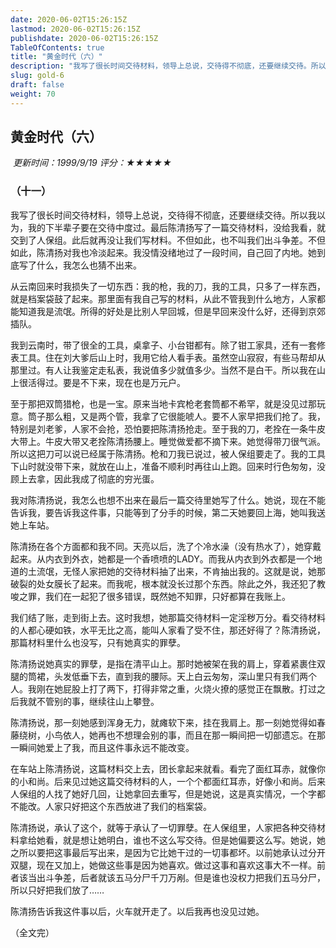 ```yaml
---
date: 2020-06-02T15:26:15Z
lastmod: 2020-06-02T15:26:15Z
publishdate: 2020-06-02T15:26:15Z
TableOfContents: true
title: "黄金时代（六）"
description: "我写了很长时间交待材料，领导上总说，交待得不彻底，还要继续交待。所以我以为，我的下半辈子要在交待中度过。最后陈清扬写了一篇交待材料，没给我看，就交到了人保组。此后就再没让我们写材料。"
slug: gold-6
draft: false
weight: 70
---
```

## 黄金时代（六）

​	*更新时间：1999/9/19	评分：★★★★★*

### （十一）


我写了很长时间交待材料，领导上总说，交待得不彻底，还要继续交待。所以我以为，我的下半辈子要在交待中度过。最后陈清扬写了一篇交待材料，没给我看，就交到了人保组。此后就再没让我们写材料。不但如此，也不叫我们出斗争差。不但如此，陈清扬对我也冷淡起来。我没情没绪地过了一段时间，自己回了内地。她到底写了什么，我怎么也猜不出来。

从云南回来时我损失了一切东西：我的枪，我的刀，我的工具，只多了一样东西，就是档案袋鼓了起来。那里面有我自己写的材料，从此不管我到什么地方，人家都能知道我是流氓。所得的好处是比别人早回城，但是早回来没什么好，还得到京郊插队。

我到云南时，带了很全的工具，桌拿子、小台钳都有。除了钳工家具，还有一套修表工具。住在刘大爹后山上时，我用它给人看手表。虽然空山寂寂，有些马帮却从那里过。有人让我鉴定走私表，我说值多少就值多少。当然不是白干。所以我在山上很活得过。要是不下来，现在也是万元户。

至于那把双筒猎枪，也是一宝。原来当地卡宾枪老套筒都不希罕，就是没见过那玩意。筒子那么粗，又是两个管，我拿了它很能唬人。要不人家早把我们抢了。我，特别是刘老爹，人家不会抢，恐怕要把陈清扬抢走。至于我的刀，老拴在一条牛皮大带上。牛皮大带又老拴陈清扬腰上。睡觉做爱都不摘下来。她觉得带刀很气派。所以这把刀可以说已经属于陈清扬。枪和刀我已说过，被人保组要走了。我的工具下山时就没带下来，就放在山上，准备不顺利时再往山上跑。回来时行色匆匆，没顾上去拿，因此我成了彻底的穷光蛋。

我对陈清扬说，我怎么也想不出来在最后一篇交待里她写了什么。她说，现在不能告诉我，要告诉我这件事，只能等到了分手的时候，第二天她要回上海，她叫我送她上车站。

陈清扬在各个方面都和我不同。天亮以后，洗了个冷水澡（没有热水了），她穿戴起来。从内衣到外衣，她都是一个香喷喷的LADY。而我从内衣到外衣都是一个地道的土流氓，无怪人家把她的交待材料抽了出来，不肯抽出我的。这就是说，她那破裂的处女膜长了起来。而我呢，根本就没长过那个东西。除此之外，我还犯了教唆之罪，我们在一起犯了很多错误，既然她不知罪，只好都算在我账上。

我们结了账，走到街上去。这时我想，她那篇交待材料一定淫秽万分。看交待材料的人都心硬如铁，水平无比之高，能叫人家看了受不住，那还好得了？陈清扬说，那篇材料里什么也没写，只有她真实的罪孽。

陈清扬说她真实的罪孽，是指在清平山上。那时她被架在我的肩上，穿着紧裹住双腿的筒裙，头发低垂下去，直到我的腰际。天上白云匆匆，深山里只有我们两个人。我刚在她屁股上打了两下，打得非常之重，火烧火撩的感觉正在飘散。打过之后我就不管别的事，继续往山上攀登。

陈清扬说，那一刻她感到浑身无力，就瘫软下来，挂在我肩上。那一刻她觉得如春藤绕树，小鸟依人，她再也不想理会别的事，而且在那一瞬间把一切部遗忘。在那一瞬间她爱上了我，而且这件事永远不能改变。

在车站上陈清扬说，这篇材料交上去，团长拿起来就看。看完了面红耳赤，就像你的小和尚。后来见过她这篇交待材料的人，一个个都面红耳赤，好像小和尚。后来人保组的人找了她好几回，让她拿回去重写，但是她说，这是真实情况，一个字都不能改。人家只好把这个东西放进了我们的档案袋。

陈清扬说，承认了这个，就等于承认了一切罪孽。在人保组里，人家把各种交待材料拿给她看，就是想让她明白，谁也不这么写交待。但是她偏要这么写。她说，她之所以要把这事最后写出来，是因为它比她干过的一切事都坏。以前她承认过分开双腿，现在又加上，她做这些事是因为她喜欢。做过这事和喜欢这事大不一样。前者该当出斗争差，后者就该五马分尸千刀万剐。但是谁也没权力把我们五马分尸，所以只好把我们放了……

陈清扬告诉我这件事以后，火车就开走了。以后我再也没见过她。


（全文完）